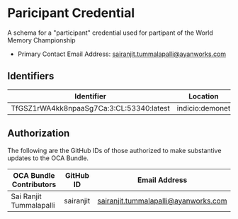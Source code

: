 # Paricipant Credential

A schema for a "participant" credential used for partipant of the World Memory Championship

- Primary Contact Email Address: sairanjit.tummalapalli@ayanworks.com

## Identifiers

| Identifier                               | Location        | URL                                                         |
| ---------------------------------------- | --------------- | ----------------------------------------------------------- |
| TfGSZ1rWA4kk8npaaSg7Ca:3:CL:53340:latest | indicio:demonet | https://indyscan.indiciotech.io/tx/IND_DEMONET/domain/53340 |

## Authorization

The following are the GitHub IDs of those authorized to make substantive updates to the OCA Bundle.

| OCA Bundle Contributors | GitHub ID | Email Address                        |
| ----------------------- | --------- | ------------------------------------ |
| Sai Ranjit Tummalapalli | sairanjit | sairanjit.tummalapalli@ayanworks.com |

